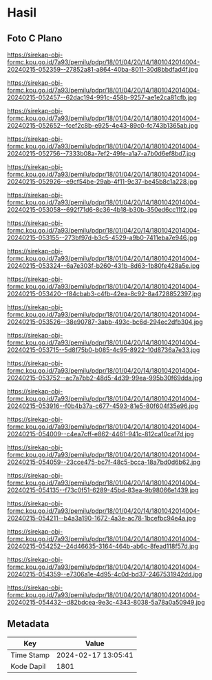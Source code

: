 # Hasil

## Foto C Plano

https://sirekap-obj-formc.kpu.go.id/7a93/pemilu/pdpr/18/01/04/20/14/1801042014004-20240215-052359--27852a81-a864-40ba-8011-30d8bbdfad4f.jpg

https://sirekap-obj-formc.kpu.go.id/7a93/pemilu/pdpr/18/01/04/20/14/1801042014004-20240215-052457--62dac194-991c-458b-9257-ae1e2ca81cfb.jpg

https://sirekap-obj-formc.kpu.go.id/7a93/pemilu/pdpr/18/01/04/20/14/1801042014004-20240215-052652--fcef2c8b-e925-4e43-89c0-fc743b1365ab.jpg

https://sirekap-obj-formc.kpu.go.id/7a93/pemilu/pdpr/18/01/04/20/14/1801042014004-20240215-052756--7333b08a-7ef2-49fe-a1a7-a7b0d6ef8bd7.jpg

https://sirekap-obj-formc.kpu.go.id/7a93/pemilu/pdpr/18/01/04/20/14/1801042014004-20240215-052926--e9cf54be-29ab-4f11-9c37-be45b8c1a228.jpg

https://sirekap-obj-formc.kpu.go.id/7a93/pemilu/pdpr/18/01/04/20/14/1801042014004-20240215-053058--692f71d6-8c36-4b18-b30b-350ed6cc11f2.jpg

https://sirekap-obj-formc.kpu.go.id/7a93/pemilu/pdpr/18/01/04/20/14/1801042014004-20240215-053155--273bf97d-b3c5-4529-a9b0-7411eba7e946.jpg

https://sirekap-obj-formc.kpu.go.id/7a93/pemilu/pdpr/18/01/04/20/14/1801042014004-20240215-053324--6a7e303f-b260-431b-8d63-1b80fe428a5e.jpg

https://sirekap-obj-formc.kpu.go.id/7a93/pemilu/pdpr/18/01/04/20/14/1801042014004-20240215-053420--f84cbab3-c4fb-42ea-8c92-8a4728852397.jpg

https://sirekap-obj-formc.kpu.go.id/7a93/pemilu/pdpr/18/01/04/20/14/1801042014004-20240215-053526--38e90787-3abb-493c-bc6d-294ec2dfb304.jpg

https://sirekap-obj-formc.kpu.go.id/7a93/pemilu/pdpr/18/01/04/20/14/1801042014004-20240215-053715--5d8f75b0-b085-4c95-8922-10d8736a7e33.jpg

https://sirekap-obj-formc.kpu.go.id/7a93/pemilu/pdpr/18/01/04/20/14/1801042014004-20240215-053752--ac7a7bb2-48d5-4d39-99ea-995b30f69dda.jpg

https://sirekap-obj-formc.kpu.go.id/7a93/pemilu/pdpr/18/01/04/20/14/1801042014004-20240215-053916--f0b4b37a-c677-4593-81e5-80f604f35e96.jpg

https://sirekap-obj-formc.kpu.go.id/7a93/pemilu/pdpr/18/01/04/20/14/1801042014004-20240215-054009--c4ea7cff-e862-4461-941c-812ca10caf7d.jpg

https://sirekap-obj-formc.kpu.go.id/7a93/pemilu/pdpr/18/01/04/20/14/1801042014004-20240215-054059--23cce475-bc7f-48c5-bcca-18a7bd0d6b62.jpg

https://sirekap-obj-formc.kpu.go.id/7a93/pemilu/pdpr/18/01/04/20/14/1801042014004-20240215-054135--f73c0f51-6289-45bd-83ea-9b98066e1439.jpg

https://sirekap-obj-formc.kpu.go.id/7a93/pemilu/pdpr/18/01/04/20/14/1801042014004-20240215-054211--b4a3a190-1672-4a3e-ac78-1bcefbc94e4a.jpg

https://sirekap-obj-formc.kpu.go.id/7a93/pemilu/pdpr/18/01/04/20/14/1801042014004-20240215-054252--24d46635-3164-464b-ab6c-8fead118f57d.jpg

https://sirekap-obj-formc.kpu.go.id/7a93/pemilu/pdpr/18/01/04/20/14/1801042014004-20240215-054359--e7306a1e-4d95-4c0d-bd37-2467531942dd.jpg

https://sirekap-obj-formc.kpu.go.id/7a93/pemilu/pdpr/18/01/04/20/14/1801042014004-20240215-054432--d82bdcea-9e3c-4343-8038-5a78a0a50949.jpg


## Metadata

| Key        | Value               |
| ---------- | ------------------- |
| Time Stamp | 2024-02-17 13:05:41 |
| Kode Dapil | 1801                |



